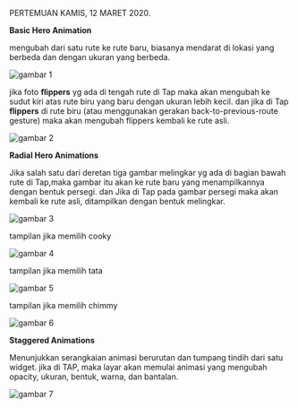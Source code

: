 PERTEMUAN KAMIS, 12 MARET 2020.

__Basic Hero Animation__

mengubah dari satu rute ke rute baru, biasanya mendarat di lokasi yang berbeda dan dengan ukuran yang berbeda.

![gambar 1](https://github.com/nununganggriani/praxis-academy/blob/master/Novice/02-04/1.png)

jika foto __flippers__ yg ada di tengah rute di Tap maka akan mengubah ke sudut kiri atas rute biru yang baru dengan ukuran lebih kecil. dan jika di Tap __flippers__ di rute biru (atau menggunakan gerakan back-to-previous-route gesture) maka akan mengubah flippers kembali ke rute asli.

![gambar 2](https://github.com/nununganggriani/praxis-academy/blob/master/Novice/02-04/2.png)

__Radial Hero Animations__


Jika salah satu dari deretan tiga gambar melingkar yg ada di bagian bawah rute di Tap,maka gambar itu akan ke rute baru yang menampilkannya dengan bentuk persegi.  dan Jika di Tap pada gambar persegi maka akan kembali ke rute asli, ditampilkan dengan bentuk melingkar.

![gambar 3](https://github.com/nununganggriani/praxis-academy/blob/master/Novice/02-04/3.png)

tampilan jika memilih cooky

![gambar 4](https://github.com/nununganggriani/praxis-academy/blob/master/Novice/02-04/4.png)

tampilan jika memilih tata

![gambar 5](https://github.com/nununganggriani/praxis-academy/blob/master/Novice/02-04/5.png)

tampilan jika memilih chimmy

![gambar 6](https://github.com/nununganggriani/praxis-academy/blob/master/Novice/02-04/6.png)

__Staggered Animations__

Menunjukkan serangkaian animasi berurutan dan tumpang tindih dari satu widget. jika di TAP, maka layar akan memulai animasi yang mengubah opacity, ukuran, bentuk, warna, dan bantalan.

![gambar 7](https://github.com/nununganggriani/praxis-academy/blob/master/Novice/02-04/7.png)
